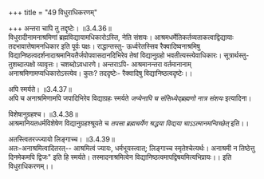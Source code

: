 +++
title = "49 विधुराधिकरणम्"

+++
अन्तरा चापि तु तद्दृष्टेः। ॥3.4.36॥  
विधुरादीनामनाश्रमिणां ब्रह्मविद्यायामधिकारोऽस्ति, नेति संशयः। आश्रमधर्मेतिकर्तव्यताकत्वाद्विद्यायाः तदभावात्तेषामनधिकार इति पूर्वः पक्षः। राद्धान्तस्तु- ऊर्ध्वरेतस्सिव रैक्वादिष्वनाश्रमिषु विद्यानिष्ठत्वदर्शनादाश्रमानियतैर्जपोपवासदानदिभिरेव तेषां विद्यानुग्रहो भवतीत्यस्त्येवाधिकारः। सूत्रार्थस्तु- तुशब्दात्पक्षो व्यावृत्तः। चशब्दोऽवधारणे। अन्तराऽपि- आश्रमानन्तरा वर्तमानानाम् अनाश्रमिणामप्यधिकारोऽस्त्येव। कुतः? तददृष्टेः- रैक्वादिषु विद्यानिष्ठत्वदृष्टेः।।

अपि स्मर्यते। ॥3.4.37॥  
अपि च अनाश्रमिणामपि जपादिभिरेव विद्याग्रहः स्मर्यते *जप्येनापि च संसिध्येद्ब्रह्मणो नात्र संशयः* इत्यादिना।

विशेषानुग्रहश्च। ॥3.4.38॥  
आश्रमानियतधर्मविशेषेण विद्यानुग्रहश्श्रूयते च *तपसा ब्रह्मचर्येण श्रद्धया विद्यया चाऽऽत्मानमन्विच्छेत्* इति।।

अतस्त्वितरज्ज्यायो लिङ्गाच्च। ॥3.4.39॥  
अतः-अनाश्रमित्वादितरत्-- आश्रमित्वं ज्यायः, धर्मभूयस्त्वात्; लिङ्गाच्च स्मृतेश्चेत्यर्थः। अनाश्रमी न तिष्ठेत्तु दिनमेकमपि द्विजः" इति हि स्मर्यते। तस्मादनाश्रमित्वेन विद्यानिष्ठत्वमापद्विषयमित्यभिप्रायः।। इति विधुराधिकरणम्।।